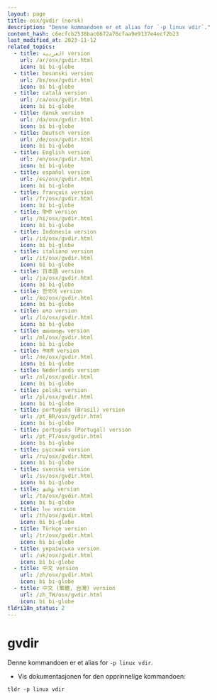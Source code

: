 ```yaml
---
layout: page
title: osx/gvdir (norsk)
description: "Denne kommandoen er et alias for `-p linux vdir`."
content_hash: c6ecfcb2538bac6672a76cfaa9e9137e4ecf2b23
last_modified_at: 2023-11-12
related_topics:
  - title: العربية version
    url: /ar/osx/gvdir.html
    icon: bi bi-globe
  - title: bosanski version
    url: /bs/osx/gvdir.html
    icon: bi bi-globe
  - title: català version
    url: /ca/osx/gvdir.html
    icon: bi bi-globe
  - title: dansk version
    url: /da/osx/gvdir.html
    icon: bi bi-globe
  - title: Deutsch version
    url: /de/osx/gvdir.html
    icon: bi bi-globe
  - title: English version
    url: /en/osx/gvdir.html
    icon: bi bi-globe
  - title: español version
    url: /es/osx/gvdir.html
    icon: bi bi-globe
  - title: français version
    url: /fr/osx/gvdir.html
    icon: bi bi-globe
  - title: हिन्दी version
    url: /hi/osx/gvdir.html
    icon: bi bi-globe
  - title: Indonesia version
    url: /id/osx/gvdir.html
    icon: bi bi-globe
  - title: italiano version
    url: /it/osx/gvdir.html
    icon: bi bi-globe
  - title: 日本語 version
    url: /ja/osx/gvdir.html
    icon: bi bi-globe
  - title: 한국어 version
    url: /ko/osx/gvdir.html
    icon: bi bi-globe
  - title: ລາວ version
    url: /lo/osx/gvdir.html
    icon: bi bi-globe
  - title: മലയാളം version
    url: /ml/osx/gvdir.html
    icon: bi bi-globe
  - title: नेपाली version
    url: /ne/osx/gvdir.html
    icon: bi bi-globe
  - title: Nederlands version
    url: /nl/osx/gvdir.html
    icon: bi bi-globe
  - title: polski version
    url: /pl/osx/gvdir.html
    icon: bi bi-globe
  - title: português (Brasil) version
    url: /pt_BR/osx/gvdir.html
    icon: bi bi-globe
  - title: português (Portugal) version
    url: /pt_PT/osx/gvdir.html
    icon: bi bi-globe
  - title: русский version
    url: /ru/osx/gvdir.html
    icon: bi bi-globe
  - title: svenska version
    url: /sv/osx/gvdir.html
    icon: bi bi-globe
  - title: தமிழ் version
    url: /ta/osx/gvdir.html
    icon: bi bi-globe
  - title: ไทย version
    url: /th/osx/gvdir.html
    icon: bi bi-globe
  - title: Türkçe version
    url: /tr/osx/gvdir.html
    icon: bi bi-globe
  - title: українська version
    url: /uk/osx/gvdir.html
    icon: bi bi-globe
  - title: 中文 version
    url: /zh/osx/gvdir.html
    icon: bi bi-globe
  - title: 中文 (繁體, 台灣) version
    url: /zh_TW/osx/gvdir.html
    icon: bi bi-globe
tldri18n_status: 2
---
```

# gvdir

Denne kommandoen er et alias for `-p linux vdir`.

- Vis dokumentasjonen for den opprinnelige kommandoen:

`tldr -p linux vdir`
